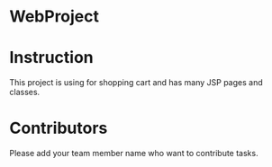 # WebProject

# Instruction
This project is using for shopping cart and has many JSP pages and classes.

# Contributors
Please add your team member name who want to contribute tasks.


